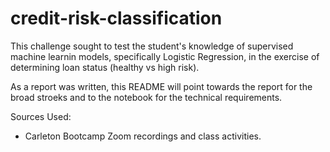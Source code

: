 # credit-risk-classification

This challenge sought to test the student's knowledge of supervised machine learnin models, specifically Logistic Regression, in the exercise of determining loan status (healthy vs high risk).

As a report was written, this README will point towards the report for the broad stroeks and to the notebook for the technical requirements.

Sources Used:
-  Carleton Bootcamp Zoom recordings and class activities.
